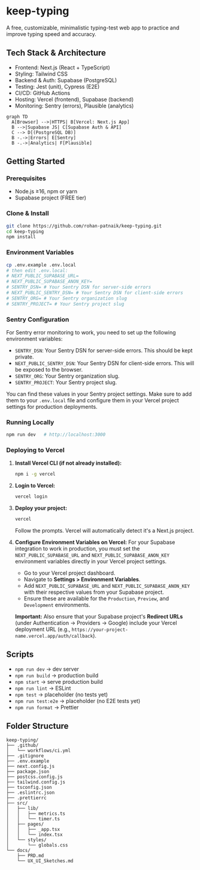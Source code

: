 # keep-typing

A free, customizable, minimalistic typing-test web app to practice and improve typing speed and accuracy.

## Tech Stack & Architecture

- Frontend: Next.js (React + TypeScript)
- Styling: Tailwind CSS
- Backend & Auth: Supabase (PostgreSQL)
- Testing: Jest (unit), Cypress (E2E)
- CI/CD: GitHub Actions
- Hosting: Vercel (frontend), Supabase (backend)
- Monitoring: Sentry (errors), Plausible (analytics)

```mermaid
graph TD
  A[Browser] -->|HTTPS| B[Vercel: Next.js App]
  B -->|Supabase JS| C[Supabase Auth & API]
  C --> D[(PostgreSQL DB)]
  B -.->|Errors| E[Sentry]
  B -.->|Analytics| F[Plausible]
```

## Getting Started

### Prerequisites
- Node.js ≥16, npm or yarn
- Supabase project (FREE tier)

### Clone & Install
```bash
git clone https://github.com/rohan-patnaik/keep-typing.git
cd keep-typing
npm install
```

### Environment Variables
```bash
cp .env.example .env.local
# then edit .env.local:
# NEXT_PUBLIC_SUPABASE_URL=
# NEXT_PUBLIC_SUPABASE_ANON_KEY=
# SENTRY_DSN= # Your Sentry DSN for server-side errors
# NEXT_PUBLIC_SENTRY_DSN= # Your Sentry DSN for client-side errors
# SENTRY_ORG= # Your Sentry organization slug
# SENTRY_PROJECT= # Your Sentry project slug
```

### Sentry Configuration

For Sentry error monitoring to work, you need to set up the following environment variables:

*   `SENTRY_DSN`: Your Sentry DSN for server-side errors. This should be kept private.
*   `NEXT_PUBLIC_SENTRY_DSN`: Your Sentry DSN for client-side errors. This will be exposed to the browser.
*   `SENTRY_ORG`: Your Sentry organization slug.
*   `SENTRY_PROJECT`: Your Sentry project slug.

You can find these values in your Sentry project settings. Make sure to add them to your `.env.local` file and configure them in your Vercel project settings for production deployments.

### Running Locally
```bash
npm run dev   # http://localhost:3000
```

### Deploying to Vercel

1.  **Install Vercel CLI (if not already installed):**
    ```bash
    npm i -g vercel
    ```
2.  **Login to Vercel:**
    ```bash
    vercel login
    ```
3.  **Deploy your project:**
    ```bash
    vercel
    ```
    Follow the prompts. Vercel will automatically detect it's a Next.js project.
4.  **Configure Environment Variables on Vercel:**
    For your Supabase integration to work in production, you must set the `NEXT_PUBLIC_SUPABASE_URL` and `NEXT_PUBLIC_SUPABASE_ANON_KEY` environment variables directly in your Vercel project settings.
    *   Go to your Vercel project dashboard.
    *   Navigate to **Settings > Environment Variables**.
    *   Add `NEXT_PUBLIC_SUPABASE_URL` and `NEXT_PUBLIC_SUPABASE_ANON_KEY` with their respective values from your Supabase project.
    *   Ensure these are available for the `Production`, `Preview`, and `Development` environments.

    **Important:** Also ensure that your Supabase project's **Redirect URLs** (under Authentication -> Providers -> Google) include your Vercel deployment URL (e.g., `https://your-project-name.vercel.app/auth/callback`).

## Scripts
- `npm run dev` → dev server
- `npm run build` → production build
- `npm start` → serve production build
- `npm run lint` → ESLint
- `npm test` → placeholder (no tests yet)
- `npm run test:e2e` → placeholder (no E2E tests yet)
- `npm run format` → Prettier

## Folder Structure
```plaintext
keep-typing/
├── .github/
│   └── workflows/ci.yml
├── .gitignore
├── .env.example
├── next.config.js
├── package.json
├── postcss.config.js
├── tailwind.config.js
├── tsconfig.json
├── .eslintrc.json
├── .prettierrc
├── src/
│   ├── lib/
│   │   ├── metrics.ts
│   │   └── timer.ts
│   ├── pages/
│   │   ├── _app.tsx
│   │   └── index.tsx
│   └── styles/
│       └── globals.css
└── docs/
    ├── PRD.md
    └── UX_UI_Sketches.md
```